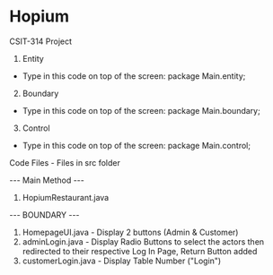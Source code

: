 # Hopium
CSIT-314 Project

1. Entity
- Type in this code on top of the screen: package Main.entity;

2. Boundary
- Type in this code on top of the screen: package Main.boundary;

3. Control
- Type in this code on top of the screen: package Main.control;



Code Files - Files in src folder

--- Main Method ---
1. HopiumRestaurant.java

--- BOUNDARY ---
1. HomepageUI.java - Display 2 buttons (Admin & Customer)
2. adminLogin.java - Display Radio Buttons to select the actors then redirected to their respective Log In Page, Return Button added
3. customerLogin.java - Display Table Number ("Login")

